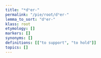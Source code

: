 ```yaml
---
title: "*dʰer-"
permalink: "/pie/root/dʰer-"
lemma_to_sort: "dʰer-"
klass: root
etymology: []
markers: []
synonyms: []
definitions: [["to support", "to hold"]]
topics: []
---
```


